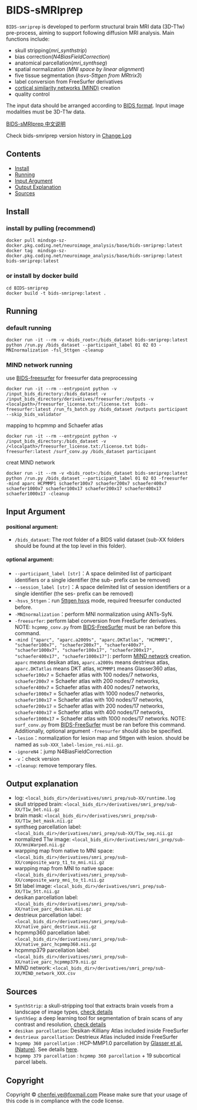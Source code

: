 

# BIDS-sMRIprep

`BIDS-smriprep` is developed to perform structural brain MRI data (3D-T1w) pre-process, aiming to support following diffusion MRI analysis. Main functions include:
- skull stripping(*mri_synthstrip*)
- bias correction(*N4BiasFieldCorrection*)
- anatomical parcellation(*mri_synthseg*)
- spatial normalization (*MNI space by linear alignment*)
- five tissue segmentation (*hsvs-5ttgen from MRtrix3*)
- label conversion from FreeSurfer derivatives
- [cortical similarity networks (MIND)](https://doi.org/10.1038/s41593-023-01376-7) creation
- quality control

The input data should be arranged according to [BIDS format](https://bids.neuroimaging.io/). Input image modalities must be 3D-T1w data. 

[BIDS-sMRIprep 中文说明](resources/README_Chs.md)

Check bids-smriprep version history in [Change Log](resources/CHANGELOG.md)

## Contents
* [Install](#Install)
* [Running](#running)
* [Input Argument](#input-argument)
* [Output Explanation](#output-explanation)
* [Sources](#sources)

## Install
### install by pulling (recommend)
```
docker pull mindsgo-sz-docker.pkg.coding.net/neuroimage_analysis/base/bids-smriprep:latest
docker tag  mindsgo-sz-docker.pkg.coding.net/neuroimage_analysis/base/bids-smriprep:latest  bids-smriprep:latest
```

### or install by docker build
```
cd BIDS-smriprep
docker build -t bids-smriprep:latest .
```

## Running
### default running
```
docker run -it --rm -v <bids_root>:/bids_dataset bids-smriprep:latest python /run.py /bids_dataset --participant_label 01 02 03 -MNInormalization -fsl_5ttgen -cleanup
```

### MIND network running
use [BIDS-freesurfer](https://github.com/chenfei-ye/BIDS-freesurfer) for freesurfer data preprocessing
```
docker run -it --rm --entrypoint python -v /input_bids_directory:/bids_dataset -v /input_bids_directory/derivatives/freesurfer:/outputs -v <localpath>/freesurfer_license.txt:/license.txt  bids-freesurfer:latest /run_fs_batch.py /bids_dataset /outputs participant --skip_bids_validator
```
mapping to hcpmmp and Schaefer atlas
```
docker run -it --rm --entrypoint python -v /input_bids_directory:/bids_dataset -v /<localpath>/freesurfer_license.txt:/license.txt bids-freesurfer:latest /surf_conv.py /bids_dataset participant 
```
creat MIND network
```
docker run -it --rm -v <bids_root>:/bids_dataset bids-smriprep:latest python /run.py /bids_dataset --participant_label 01 02 03 -freesurfer -mind aparc HCPMMP1 schaefer100x7 schaefer200x7 schaefer400x7 schaefer1000x7 schaefer100x17 schaefer200x17 schaefer400x17 schaefer1000x17 -cleanup
```

## Input Argument
####   positional argument:
-   `/bids_dataset`: The root folder of a BIDS valid dataset (sub-XX folders should be found at the top level in this folder).

####   optional argument:
-   `--participant_label [str]`：A space delimited list of participant identifiers or a single identifier (the sub- prefix can be removed)
-   `--session_label [str]`：A space delimited list of session identifiers or a single identifier (the ses- prefix can be removed)
- `-hsvs_5ttgen`：run [5ttgen hsvs](https://mrtrix.readthedocs.io/en/latest/reference/commands/5ttgen.html#ttgen-hsvs) mode, required freesurfer conducted before.
- `-MNInormalization`：perform MNI normalization using ANTs-SyN.
- `-freesurfer`: perform label conversion from FreeSurfer derivatives. NOTE: `hcpmmp_conv.py` from [BIDS-FreeSurfer](https://github.com/chenfei-ye/BIDS-freesurfer) must be ran before this command. 
- `-mind ["aparc", "aparc.a2009s", "aparc.DKTatlas", "HCPMMP1", "schaefer100x7", "schaefer200x7", "schaefer400x7", "schaefer1000x7", "schaefer100x17", "schaefer200x17", "schaefer400x17", "schaefer1000x17"]`: perform [MIND network](https://doi.org/10.1038/s41593-023-01376-7) creation. `aparc`  means desikan atlas, `aparc.a2009s`  means destrieux atlas, `aparc.DKTatlas`  means DKT atlas, `HCPMMP1`  means Glasser360 atlas, `schaefer100x7`  = Schaefer atlas with 100 nodes/7 networks, `schaefer200x7`  = Schaefer atlas with 200 nodes/7 networks, `schaefer400x7`  = Schaefer atlas with 400 nodes/7 networks, `schaefer1000x7`  = Schaefer atlas with 1000 nodes/7 networks, `schaefer100x17`  = Schaefer atlas with 100 nodes/17 networks, `schaefer200x17`  = Schaefer atlas with 200 nodes/17 networks, `schaefer400x17`  = Schaefer atlas with 400 nodes/17 networks, `schaefer1000x17`  = Schaefer atlas with 1000 nodes/17 networks. NOTE: `surf_conv.py` from [BIDS-FreeSurfer](https://github.com/chenfei-ye/BIDS-freesurfer) must be ran before this command. Additionally, optional argument `-freesurfer` should also be specified. 
- `-lesion`：normalization for lesion map and 5ttgen with lesion. should be named as `sub-XXX_label-lesion_roi.nii.gz`.
- `-ignoreN4`：jump N4BiasFieldCorrection
- `-v`：check version 
- `-cleanup`: remove temporary files.


## Output explanation
-   log:  `<local_bids_dir>/derivatives/smri_prep/sub-XX/runtime.log`
-   skull stripped brain:  `<local_bids_dir>/derivatives/smri_prep/sub-XX/T1w_bet.nii.gz`
-   brain mask:  `<local_bids_dir>/derivatives/smri_prep/sub-XX/T1w_bet_mask.nii.gz`
-   synthseg parcellation label:  `<local_bids_dir>/derivatives/smri_prep/sub-XX/T1w_seg.nii.gz`
-   normalized T1w image: `<local_bids_dir>/derivatives/smri_prep/sub-XX/mniWarped.nii.gz`
-   warpping map from native to MNI space:  `<local_bids_dir>/derivatives/smri_prep/sub-XX/composite_warp_t1_to_mni.nii.gz`
-   warpping map from MNI to native space:  `<local_bids_dir>/derivatives/smri_prep/sub-XX/composite_warp_mni_to_t1.nii.gz`
-  5tt label image:  `<local_bids_dir>/derivatives/smri_prep/sub-XX/T1w_5tt.nii.gz`
-  desikan parcellation label: `<local_bids_dir>/derivatives/smri_prep/sub-XX/native_parc_desikan.nii.gz`
-  destrieux parcellation label: `<local_bids_dir>/derivatives/smri_prep/sub-XX/native_parc_destrieux.nii.gz`
-  hcpmmp360 parcellation label: `<local_bids_dir>/derivatives/smri_prep/sub-XX/native_parc_hcpmmp360.nii.gz`
-  hcpmmp379 parcellation label: `<local_bids_dir>/derivatives/smri_prep/sub-XX/native_parc_hcpmmp379.nii.gz`
- MIND network: `<local_bids_dir>/derivatives/smri_prep/sub-XX/MIND_network_XXX.csv`

## Sources
- `SynthStrip`: a skull-stripping tool that extracts brain voxels from a landscape of image types, [check details](https://surfer.nmr.mgh.harvard.edu/docs/synthstrip/)
- `SynthSeg`: a deep learning tool for segmentation of brain scans of any contrast and resolution, [check details](https://github.com/BBillot/SynthSeg)
- `desikan parcellation`: Desikan-Killiany Atlas included inside FreeSurfer
- `destrieux parcellation`: Destrieux Atlas included inside FreeSurfer
- `hcpmmp 360 parcellation`  : HCP-MMP1.0 parcellation by  [Glasser et al. (Nature)](http://www.nature.com/nature/journal/v536/n7615/full/nature18933.html). See details  [here](https://cjneurolab.org/2016/11/22/hcp-mmp1-0-volumetric-nifti-masks-in-native-structural-space/).
- `hcpmmp 379 parcellation`  : `hcpmmp 360 parcellation` + 19 subcortical parcel labels.

## Copyright
Copyright © chenfei.ye@foxmail.com
Please make sure that your usage of this code is in compliance with the code license.


